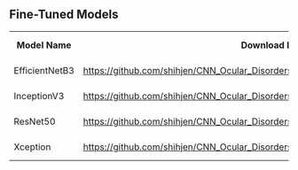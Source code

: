 ## Fine-Tuned Models

<table>
  <tr>
    <th>Model Name</th>
    <th>Download Link</th>
    <th>Model Size</th>
  </tr>
  <tr>
    <td>EfficientNetB3</td>
    <td><a href='https://github.com/shihjen/CNN_Ocular_Disorders/releases/download/v1.0/enetb3.h5'>https://github.com/shihjen/CNN_Ocular_Disorders/releases/download/v1.0/enetb3.h5</a></td>
    <td>132.26 MB</td>
  </tr>
  <tr>
    <td>InceptionV3</td>
    <td><a href='https://github.com/shihjen/CNN_Ocular_Disorders/releases/download/v1.0/inceptionv3.h5'>https://github.com/shihjen/CNN_Ocular_Disorders/releases/download/v1.0/inceptionv3.h5</a></td>
    <td>262.99 MB</td>
  </tr>
  <tr>
    <td>ResNet50</td>
    <td><a href='https://github.com/shihjen/CNN_Ocular_Disorders/releases/download/v1.0/resnet50.h5'>https://github.com/shihjen/CNN_Ocular_Disorders/releases/download/v1.0/resnet50.h5</a></td>
    <td>283.40 MB</td>
  </tr>
  <tr>
    <td>Xception</td>
    <td><a href='https://github.com/shihjen/CNN_Ocular_Disorders/releases/download/v1.0/xception.h5'>https://github.com/shihjen/CNN_Ocular_Disorders/releases/download/v1.0/xception.h5</a></td>
    <td>251.27 MB</td>
  </tr>
</table>
